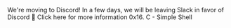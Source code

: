 
We're moving to Discord!
In a few days, we will be leaving Slack in favor of Discord 🎉
Click here for more information
0x16. C - Simple Shell
